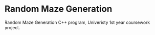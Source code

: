 # Random Maze Generation
Random Maze Generation C++ program, Univeristy 1st year coursework project.
